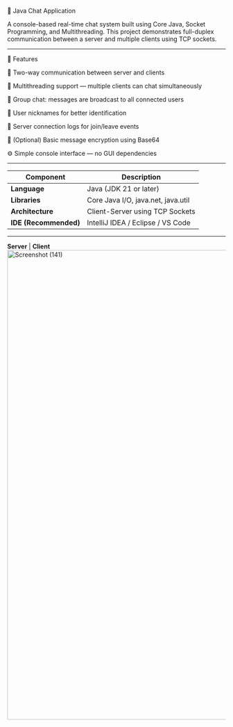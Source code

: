 

💬 Java Chat Application

A console-based real-time chat system built using Core Java, Socket Programming, and Multithreading.
This project demonstrates full-duplex communication between a server and multiple clients using TCP sockets.

---
🚀 Features

🧠 Two-way communication between server and clients

🧵 Multithreading support — multiple clients can chat simultaneously

💬 Group chat: messages are broadcast to all connected users

👤 User nicknames for better identification

📜 Server connection logs for join/leave events

🔐 (Optional) Basic message encryption using Base64

⚙️ Simple console interface — no GUI dependencies


---
| Component             | Description                        |
| --------------------- | ---------------------------------- |
| **Language**          | Java (JDK 21 or later)             |
| **Libraries**         | Core Java I/O, java.net, java.util |
| **Architecture**      | Client-Server using TCP Sockets    |
| **IDE (Recommended)** | IntelliJ IDEA / Eclipse / VS Code  |


---

  **Server**                                                        |                                                     **Client**
<img width="1920" height="1080" alt="Screenshot (141)" src="https://github.com/user-attachments/assets/9ad728d7-e4a1-45b2-9cd2-f9236a0caeee" />

